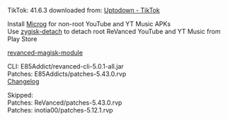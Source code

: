 TikTok: 41.6.3
downloaded from: [Uptodown - TikTok](https://tiktok.en.uptodown.com/android/download/1106308524)  

Install [Microg](https://github.com/ReVanced/GmsCore/releases) for non-root YouTube and YT Music APKs  
Use [zygisk-detach](https://github.com/j-hc/zygisk-detach) to detach root ReVanced YouTube and YT Music from Play Store  

[revanced-magisk-module](https://github.com/E85Addict/revanced-magisk-module)
  
CLI: E85Addict/revanced-cli-5.0.1-all.jar  
Patches: E85Addicts/patches-5.43.0.rvp  
[Changelog](https://github.com/E85Addicts/revanced-patches/releases/tag/v5.43.1)  

Skipped:  
Patches: ReVanced/patches-5.43.0.rvp  
Patches: inotia00/patches-5.12.1.rvp      
